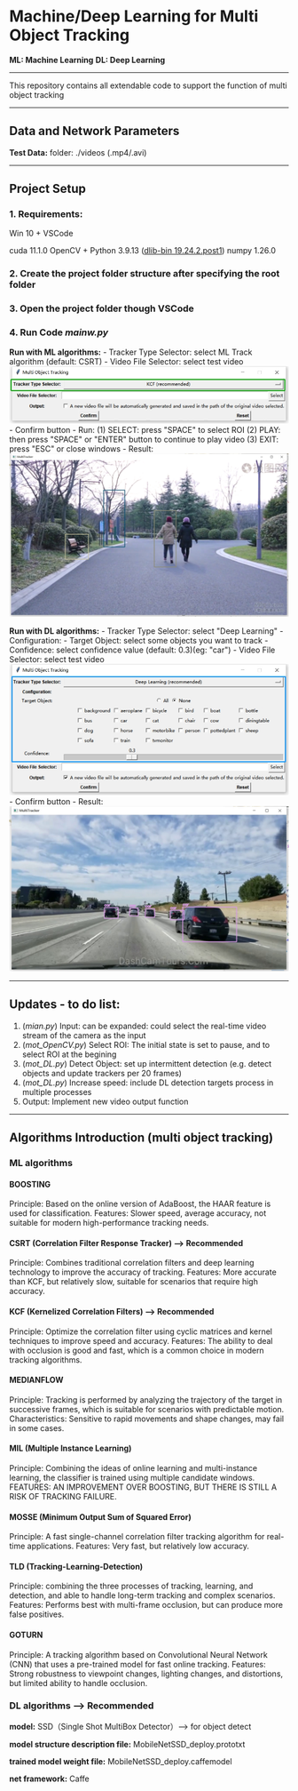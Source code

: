 # Machine/Deep Learning for Multi Object Tracking

**ML: Machine Learning**
**DL: Deep Learning**

---

This repository contains all extendable code to support the function of multi object tracking

---

## Data and Network Parameters
**Test Data:** folder: ./videos (.mp4/.avi)

---

## Project Setup
### 1. Requirements:
Win 10 + VSCode

cuda 11.1.0
OpenCV + Python 3.9.13
([dlib-bin 19.24.2.post1](https://files.pythonhosted.org/packages/b5/87/8b8c506e018c3e6b152bf7080401f84c36e3e28d36982024e5754668e003/dlib_bin-19.24.2.post1-cp39-cp39-win_amd64.whl))
numpy 1.26.0

### 2. Create the project folder structure after specifying the root folder

### 3. Open the project folder though VSCode

### 4. Run Code *mainw.py*
**Run with ML algorithms:** 
    - Tracker Type Selector: select ML Track algorithm (default: CSRT)
    - Video File Selector: select test video
    ![mainw](./readme/01.png)
    - Confirm button
    - Run: 
        (1) SELECT:    press "SPACE" to select ROI
        (2) PLAY:      then press "SPACE" or "ENTER" button to continue to play video
        (3) EXIT:      press "ESC" or close windows
    - Result:
    ![result](./readme/03.png)

**Run with DL algorithms:**
    - Tracker Type Selector: select "Deep Learning"
    - Configuration: 
        - Target Object: select some objects you want to track
        - Confidence: select confidence value (default: 0.3)(eg: "car")
    - Video File Selector: select test video
    ![mainw](./readme/02.png)
    - Confirm button
    - Result:
    ![result](./readme/04.png)

---

## Updates - to do list:
1. (*mian.py*) Input: can be expanded: could select the real-time video stream of the camera as the input
2. (*mot_OpenCV.py*) Select ROI: The initial state is set to pause, and to select ROI at the begining
3. (*mot_DL.py*) Detect Object: set up intermittent detection (e.g. detect objects and update trackers per 20 frames)
4. (*mot_DL.py*) Increase speed: include DL detection targets process in multiple processes
5. Output: Implement new video output function

---

## Algorithms Introduction (multi object tracking)

### ML algorithms 

#### BOOSTING
Principle: Based on the online version of AdaBoost, the HAAR feature is used for classification.
Features: Slower speed, average accuracy, not suitable for modern high-performance tracking needs.

#### CSRT (Correlation Filter Response Tracker) --> Recommended
Principle: Combines traditional correlation filters and deep learning technology to improve the accuracy of tracking.
Features: More accurate than KCF, but relatively slow, suitable for scenarios that require high accuracy.

#### KCF (Kernelized Correlation Filters) --> Recommended
Principle: Optimize the correlation filter using cyclic matrices and kernel techniques to improve speed and accuracy.
Features: The ability to deal with occlusion is good and fast, which is a common choice in modern tracking algorithms.

#### MEDIANFLOW
Principle: Tracking is performed by analyzing the trajectory of the target in successive frames, which is suitable for scenarios with predictable motion.
Characteristics: Sensitive to rapid movements and shape changes, may fail in some cases.

#### MIL (Multiple Instance Learning)
Principle: Combining the ideas of online learning and multi-instance learning, the classifier is trained using multiple candidate windows.
FEATURES: AN IMPROVEMENT OVER BOOSTING, BUT THERE IS STILL A RISK OF TRACKING FAILURE.

#### MOSSE (Minimum Output Sum of Squared Error)
Principle: A fast single-channel correlation filter tracking algorithm for real-time applications.
Features: Very fast, but relatively low accuracy.

#### TLD (Tracking-Learning-Detection)
Principle: combining the three processes of tracking, learning, and detection, and able to handle long-term tracking and complex scenarios.
Features: Performs best with multi-frame occlusion, but can produce more false positives.

#### GOTURN
Principle: A tracking algorithm based on Convolutional Neural Network (CNN) that uses a pre-trained model for fast online tracking.
Features: Strong robustness to viewpoint changes, lighting changes, and distortions, but limited ability to handle occlusion.

### DL algorithms --> Recommended
**model:** SSD（Single Shot MultiBox Detector）--> for object detect

**model structure description file:** MobileNetSSD_deploy.prototxt

**trained model weight file:** MobileNetSSD_deploy.caffemodel

**net framework:** Caffe

